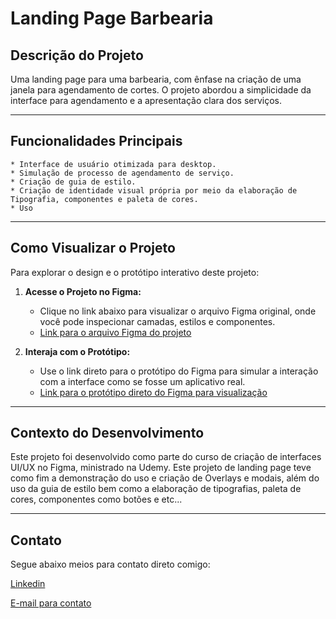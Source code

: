 # Landing Page Barbearia

## Descrição do Projeto

Uma landing page para uma barbearia, com ênfase na criação de uma janela para agendamento de cortes. O projeto abordou a simplicidade da interface para agendamento e a apresentação clara dos serviços.

---

## Funcionalidades Principais

    * Interface de usuário otimizada para desktop.
    * Simulação de processo de agendamento de serviço.
    * Criação de guia de estilo.
    * Criação de identidade visual própria por meio da elaboração de Tipografia, componentes e paleta de cores.
    * Uso
  

---

## Como Visualizar o Projeto

Para explorar o design e o protótipo interativo deste projeto:

1.  **Acesse o Projeto no Figma:**
    * Clique no link abaixo para visualizar o arquivo Figma original, onde você pode inspecionar camadas, estilos e componentes.
    * [Link para o arquivo Figma do projeto](https://shre.ink/BarbeariaLandingPage)

2.  **Interaja com o Protótipo:**
    * Use o link direto para o protótipo do Figma para simular a interação com a interface como se fosse um aplicativo real.
    * [Link para o protótipo direto do Figma para visualização](https://shre.ink/BarbeariaLandingPagePrototipo)
      

---

## Contexto do Desenvolvimento

Este projeto foi desenvolvido como parte do curso de criação de interfaces UI/UX no Figma, ministrado na Udemy. Este projeto de landing page teve como fim a demonstração do uso e criação de Overlays e modais, além do uso da guia de estilo bem como a elaboração de tipografias, paleta de cores, componentes como botões e etc...

---

## Contato

Segue abaixo meios para contato direto comigo:

[Linkedin](www.linkedin.com/in/mateus-nascimento-95a15a198)

[E-mail para contato](contatomateusnasc@protonmail.com)
